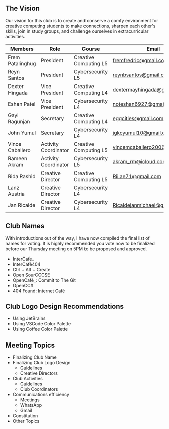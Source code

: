 ## The Vision
Our vision for this club is to create and conserve a comfy environment for creative computing students to make connections, sharpen each other's skills, join in study groups, and challenge ourselves in extracurricular activities.

| Members          | Role                 | Course                | Email                         |
| ---------------- | -------------------- | --------------------- | ----------------------------- |
| Frem Patalinghug | President            | Creative Computing L5 | fremfredric@gmail.com         |
| Reyn Santos      | President            | Cybersecurity L5      | reynbsantos@gmail.com         |
| Dexter Hingada   | Vice President       | Creative Computing L4 | dextermayhingada@gmail.com    |
| Eshan Patel      | Vice President       | Cybersecurity L4      | noteshan6927@gmail.com        |
| Gayl Ragunjan    | Secretary            | Creative Computing L4 | eggcities@gmail.com           |
| John Yumul       | Secretary            | Cybersecurity L4      | jgkcyumul10@gmail.com         |
| Vince Caballero  | Activity Coordinator | Creative Computing L5 | vincemcaballero2006@gmail.com |
| Rameen Akram     | Activity Coordinator | Cybersecurity L5      | akram_rm@icloud.com           |
| Rida Rashid      | Creative Director    | Creative Computing L5 | Rii.ae71@gmail.com            |
| Lanz Austria     | Creative Director    | Cybersecurity L4      |                               |
| Jan Ricalde      | Creative Director    | Cybersecurity L4      | Ricaldejanmichael@gmail.com   |
## Club Names
With introductions out of the way, I have now compiled the final list of names for voting. It is highly recommended you vote now to be finalized before our Thursday meeting on 5PM to be proposed and approved.

- InterCafe_
- InterCafè404
- Ctrl + Alt + Create
- Open SourCCCSE
- OpenCafé_: Commit to The Git
- OpenCC#
- 404 Found: Internet Café
## Club Logo Design Recommendations
- Using JetBrains
- Using VSCode Color Palette
- Using Coffee Color Palette
## Meeting Topics
- Finalizing Club Name
- Finalizing Club Logo Design
	- Guidelines
	- Creative Directors
- Club Activities
	- Guidelines
	- Club Coordinators
- Communications efficiency
	- Meetings
	- WhatsApp
	- Gmail
- Constitution
- Other Topics